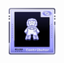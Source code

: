 <p align="center">
  <a href="https://www.holopin.io/hacktoberfest2025/userbadge/cmg7akgt6000el204k6bvlr9x" target="_blank">
    <img src="./lvl0-human.webp" alt="Hacktoberfest 2025 Badge" width="100"/>
  </a>
</p>
